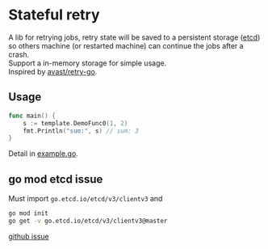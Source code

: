 # Stateful retry

A lib for retrying jobs, retry state will be saved to a persistent storage
([etcd](https://github.com/etcd-io/etcd)) so others machine (or 
restarted machine) can continue the jobs after a crash.  
Support a in-memory storage for simple usage.  
Inspired by [avast/retry-go](https://github.com/avast/retry-go).

## Usage

````go
func main() {
	s := template.DemoFunc0(1, 2)
	fmt.Println("sum:", s) // sum: 3
}
````
Detail in [example.go](./example/example.go).

## go mod etcd issue

Must import `go.etcd.io/etcd/v3/clientv3` and

````bash
go mod init
go get -v go.etcd.io/etcd/v3/clientv3@master
````

[github issue](https://github.com/etcd-io/etcd/issues/11749#issuecomment-620893935)

